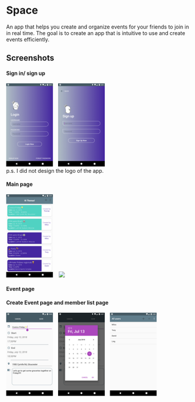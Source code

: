 # Space
An app that helps you create and organize events for your friends to join in in real time.
The goal is to create an app that is intuitive to use and create events efficiently.

## Screenshots
#### Sign in/ sign up
<img src="Screenshots/Screenshot1.png" width="25%" />&ensp;&ensp;<img src="Screenshots/Screenshot2.png" width="25%" /> <br>
p.s. I did not design the logo of the app.

#### Main page
<img src="Screenshots/Screenshot3.png" width="25%" />&nbsp;&nbsp;&nbsp;&nbsp;<img src="Screenshots/Demo.gif" width="25%" />

#### Event page

#### Create Event page and member list page
<img src="Screenshots/Screenshot8.png" width="25%"/>&emsp;<img src="Screenshots/Screenshot9.png" width="25%"/>&emsp;<img src="Screenshots/Screenshot7.png" width="25%"/>
